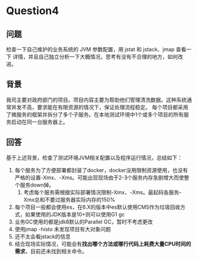 # Question4
## 问题
检查一下自己维护的业务系统的 JVM 参数配置，用 jstat 和 jstack、jmap 查看一下 详情，并且自己独立分析一下大概情况，思考有没有不合理的地方，如何改进。
## 背景
我司主要对政府部门的项目。项目内容主要为帮助他们管理清洗数据。这种系统通常并发不高，要求能在有限资源的情况下，保证处理流程稳定。
每个项目都采用了微服务的框架并拆分了多个子服务。在本地测试环境中1个或多个项目的所有服务启动在同一台服务器上。
## 回答
基于上述背景，检查了测试环境JVM相关配置以及程序运行情况，总结如下：
1. 每个服务为了方便部署都封装了docker，docker没用限制资源使用，也没有严格的设置-Xmx、-Xms。可能出现现场由于2-3个服务内存急剧增大而使整个服务down掉。
    1. 考虑每个服务需根据实际部署情况限制-Xmx、-Xms。最起码各服务-Xmx总和不要过服务器实际内存的150%
2. 每个项目一般都会使用es，在6.X的版本中es默认使用CMS作为垃圾回收方式，如果使用的JDK版本是10+则可以使用G1 gc
3. 业务GC使用的都是jdk8默认的Parallel GC，暂时不考虑更改
4. 使用jmap -histo 未发现项目有大对象问题
5. 还不太会看jstack的信息
6. 结合现场实际情况，可能会有**找出哪个方法或哪行代码上耗费大量CPU时间的需求**，目前还未找到相关命令。

